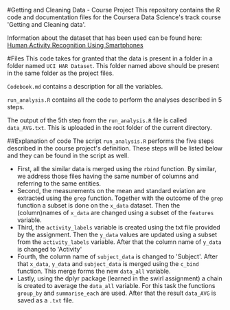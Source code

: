 #Getting and Cleaning Data - Course Project
This repository contains the R code and documentation files for the Coursera Data Science's track course 'Getting and Cleaning data'.

Information about the dataset that has been used can be found here: <a href="http://archive.ics.uci.edu/ml/datasets/Human+Activity+Recognition+Using+Smartphones">Human Activity Recognition Using Smartphones</a>

#Files
This code takes for granted that the data is present in a folder in a folder named `UCI HAR Dataset`. This
folder named above should be present in the same folder as the project files.

`Codebook.md` contains a description for all the variables.

`run_analysis.R` contains all the code to perform the analyses described in 5 steps. 

The output of the 5th step from the `run_analysis.R` file is called `data_AVG.txt`. This is uploaded in the
root folder of the current directory.

##Explanation of code
The script `run_analysis.R` performs the five steps described in the course project's definition. These steps will be listed
below and they can be found in the script as well.


- First, all the similar data is merged using the `rbind` function. By similar, we address those files having the same number
of columns and referring to the same entities.
- Second, the measurements on the mean and standard eviation are extracted using the `grep` function. Together with the outcome of the
`grep` function a subset is done on the `x_data` dataset. Then the (column)names of `x_data` are changed using a subset of the `features` variable.
- Third, the `activity_labels` variable is created using the txt file provided by the assignment. Then the `y_data` values are updated using a subset from the
`activity_labels` variable. After that the column name of `y_data` is changed to 'Activity' 
- Fourth, the column name of `subject_data` is changed to 'Subject'. After that `x_data`, `y_data` and `subject_data` is merged using the `c_bind` function. This merge forms
the new `data_all` variable.
- Lastly, using the dplyr package (learned in the swirl assignment) a chain is created to average the `data_all` variable. For this task the functions `group_by` and `summarise_each` are used. After that the
result `data_AVG` is saved as a `.txt` file.